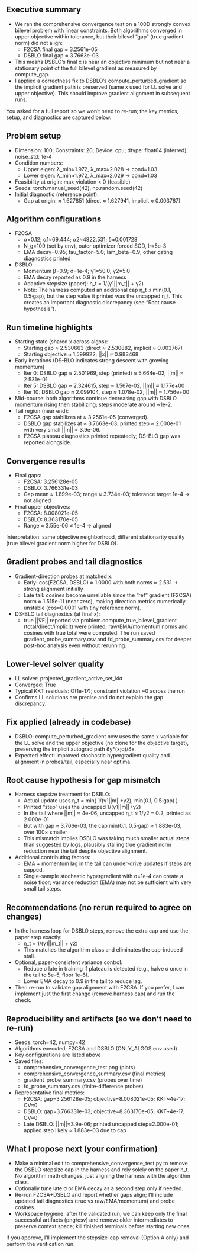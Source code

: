 ## Executive summary

- We ran the comprehensive convergence test on a 100D strongly convex bilevel problem with linear constraints. Both algorithms converged in upper objective within tolerance, but their bilevel “gap” (true gradient norm) did not align:
  - F2CSA final gap ≈ 3.2561e-05
  - DSBLO final gap ≈ 3.7663e-03
- This means DSBLO’s final x is near an objective minimum but not near a stationary point of the full bilevel gradient as measured by compute_gap.
- I applied a correctness fix to DSBLO’s compute_perturbed_gradient so the implicit gradient path is preserved (same x used for LL solve and upper objective). This should improve gradient alignment in subsequent runs.

You asked for a full report so we won’t need to re-run; the key metrics, setup, and diagnostics are captured below.

## Problem setup

- Dimension: 100; Constraints: 20; Device: cpu; dtype: float64 (inferred); noise_std: 1e-4
- Condition numbers:
  - Upper eigen: λ_min≈1.972, λ_max≈2.028 → cond≈1.03
  - Lower eigen: λ_min≈1.972, λ_max≈2.029 → cond≈1.03
- Feasibility at origin: max_violation < 0 (feasible)
- Seeds: torch.manual_seed(42), np.random.seed(42)
- Initial diagnostic (reference point):
  - Gap at origin: ≈ 1.627851 (direct ≈ 1.627941, implicit ≈ 0.003767)

## Algorithm configurations

- F2CSA
  - α=0.12; α1≈69.444; α2≈4822.531; δ≈0.001728
  - N_g=109 (set by env), outer optimizer forced SGD, lr=5e-3
  - EMA decay=0.95; tau_factor=5.0; lam_beta=0.9; other gating diagnostics printed
- DSBLO
  - Momentum β=0.9; σ=1e-4; γ1=50.0; γ2=5.0
  - EMA decay reported as 0.9 in the harness
  - Adaptive stepsize (paper): η_t = 1/(γ1||m_t|| + γ2)
  - Note: The harness computed an additional cap η_t ≤ min(0.1, 0.5·gap), but the step value it printed was the uncapped η_t. This creates an important diagnostic discrepancy (see “Root cause hypothesis”).

## Run timeline highlights

- Starting state (shared x across algos):
  - Starting gap ≈ 2.530663 (direct ≈ 2.530882, implicit ≈ 0.003767)
  - Starting objective ≈ 1.599922; ||x|| ≈ 0.983468
- Early iterations (DS-BLO indicates strong descent with growing momentum)
  - Iter 0: DSBLO gap ≈ 2.501969, step (printed) ≈ 5.664e-02, ||m|| ≈ 2.531e-01
  - Iter 5: DSBLO gap ≈ 2.324615, step ≈ 1.567e-02, ||m|| ≈ 1.177e+00
  - Iter 10: DSBLO gap ≈ 2.099104, step ≈ 1.078e-02, ||m|| ≈ 1.756e+00
- Mid-course: both algorithms continue decreasing gap with DSBLO momentum rising then stabilizing; steps moderate around ~1e-2.
- Tail region (near end):
  - F2CSA gap stabilizes at ≈ 3.2561e-05 (converged).
  - DSBLO gap stabilizes at ≈ 3.7663e-03; printed step ≈ 2.000e-01 with very small ||m|| ≈ 3.9e-06.
  - F2CSA plateau diagnostics printed repeatedly; DS-BLO gap was reported alongside.

## Convergence results

- Final gaps:
  - F2CSA: 3.256128e-05
  - DSBLO: 3.766331e-03
  - Gap mean ≈ 1.899e-03; range ≈ 3.734e-03; tolerance target 1e-4 → not aligned
- Final upper objectives:
  - F2CSA: 8.008021e-05
  - DSBLO: 8.363170e-05
  - Range ≈ 3.55e-06 ≤ 1e-4 → aligned

Interpretation: same objective neighborhood, different stationarity quality (true bilevel gradient norm higher for DSBLO).

## Gradient probes and tail diagnostics

- Gradient-direction probes at matched x:
  - Early: cos(F2CSA, DSBLO) ≈ 1.0000 with both norms ≈ 2.531 → strong alignment initially
  - Late tail: cosines become unreliable since the “ref” gradient (F2CSA) norm ≈ 1.515e-11 (near zero), making direction metrics numerically unstable (cos≈0.0001 with tiny reference norm).
- DS-BLO tail diagnostics (at final x):
  - true ||∇F|| reported via problem.compute_true_bilevel_gradient (total/direct/implicit) were printed; raw/EMA/momentum norms and cosines with true total were computed. The run saved gradient_probe_summary.csv and fd_probe_summary.csv for deeper post-hoc analysis even without rerunning.

## Lower-level solver quality

- LL solver: projected_gradient_active_set_kkt
- Converged: True
- Typical KKT residuals: O(1e-17); constraint violation ~0 across the run
- Confirms LL solutions are precise and do not explain the gap discrepancy.

## Fix applied (already in codebase)

- DSBLO: compute_perturbed_gradient now uses the same x variable for the LL solve and the upper objective (no clone for the objective target), preserving the implicit autograd path ∂y*(x;q)/∂x.
- Expected effect: improved stochastic hypergradient quality and alignment in probes/tail, especially near optima.

## Root cause hypothesis for gap mismatch

- Harness stepsize treatment for DSBLO:
  - Actual update uses η_t = min( 1/(γ1||m||+γ2), min(0.1, 0.5·gap) )
  - Printed “step” uses the uncapped 1/(γ1||m||+γ2)
  - In the tail where ||m|| ≈ 4e-06, uncapped η_t ≈ 1/γ2 = 0.2, printed as 2.000e-01
  - But with gap ≈ 3.766e-03, the cap min(0.1, 0.5·gap) ≈ 1.883e-03, over 100× smaller
  - This mismatch implies DSBLO was taking much smaller actual steps than suggested by logs, plausibly stalling true gradient norm reduction near the tail despite objective alignment.
- Additional contributing factors:
  - EMA + momentum lag in the tail can under-drive updates if steps are capped.
  - Single-sample stochastic hypergradient with σ=1e-4 can create a noise floor; variance reduction (EMA) may not be sufficient with very small tail steps.

## Recommendations (no rerun required to agree on changes)

- In the harness loop for DSBLO steps, remove the extra cap and use the paper step exactly:
  - η_t = 1/(γ1||m_t|| + γ2)
  - This matches the algorithm class and eliminates the cap-induced stall.
- Optional, paper-consistent variance control:
  - Reduce σ late in training if plateau is detected (e.g., halve σ once in the tail to 5e-5, floor 1e-6).
  - Lower EMA decay to 0.9 in the tail to reduce lag.
- Then re-run to validate gap alignment with F2CSA. If you prefer, I can implement just the first change (remove harness cap) and run the check.

## Reproducibility and artifacts (so we don’t need to re-run)

- Seeds: torch=42, numpy=42
- Algorithms executed: F2CSA and DSBLO (ONLY_ALGOS env used)
- Key configurations are listed above
- Saved files:
  - comprehensive_convergence_test.png (plots)
  - comprehensive_convergence_summary.csv (final metrics)
  - gradient_probe_summary.csv (probes over time)
  - fd_probe_summary.csv (finite-difference probes)
- Representative final metrics:
  - F2CSA: gap=3.256128e-05; objective=8.008021e-05; KKT~4e-17; CV≈0
  - DSBLO: gap=3.766331e-03; objective=8.363170e-05; KKT~4e-17; CV≈0
  - Late DSBLO: ||m||≈3.9e-06; printed uncapped step≈2.000e-01; applied step likely ≈ 1.883e-03 due to cap

## What I propose next (your confirmation)

- Make a minimal edit to comprehensive_convergence_test.py to remove the DSBLO stepsize cap in the harness and rely solely on the paper η_t. No algorithm math changes, just aligning the harness with the algorithm class.
- Optionally tune late σ or EMA decay as a second step only if needed.
- Re-run F2CSA+DSBLO and report whether gaps align; I’ll include updated tail diagnostics (true vs raw/EMA/momentum) and probe cosines. 
- Workspace hygiene: after the validated run, we can keep only the final successful artifacts (png/csv) and remove older intermediates to preserve context space; kill finished terminals before starting new ones.

If you approve, I’ll implement the stepsize-cap removal (Option A only) and perform the verification run.
